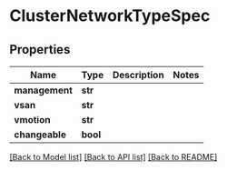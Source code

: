 # ClusterNetworkTypeSpec

## Properties
Name | Type | Description | Notes
------------ | ------------- | ------------- | -------------
**management** | **str** |  | 
**vsan** | **str** |  | 
**vmotion** | **str** |  | 
**changeable** | **bool** |  | 

[[Back to Model list]](../README.md#documentation-for-models) [[Back to API list]](../README.md#documentation-for-api-endpoints) [[Back to README]](../README.md)

